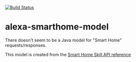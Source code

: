 [![Build Status](https://travis-ci.org/jimnybob/alexa-smarthome-model.svg?branch=master)](https://travis-ci.org/jimnybob/alexa-smarthome-model)

# alexa-smarthome-model
There doesn't seem to be a Java model for "Smart Home" requests/responses.

This model is created from the [Smart Home Skill API reference](https://developer.amazon.com/public/solutions/alexa/alexa-skills-kit/docs/smart-home-skill-api-reference)
